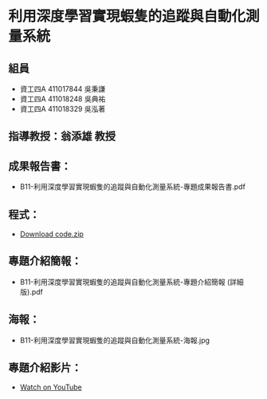 # 利用深度學習實現蝦隻的追蹤與自動化測量系統
## 組員
* 資工四A 411017844 吳秉謙
* 資工四A 411018248 吳典祐
* 資工四A 411018329 吳泓著
## 指導教授：翁添雄 教授
## 成果報告書：
* B11-利用深度學習實現蝦隻的追蹤與自動化測量系統-專題成果報告書.pdf
## 程式：
* [Download code.zip](https://github.com/yogur0609/2024/raw/main/利用深度學習實現螺釘的追蹤與自動化測量系統/code.zip)
## 專題介紹簡報：
* B11-利用深度學習實現蝦隻的追蹤與自動化測量系統-專題介紹簡報 (詳細版).pdf
## 海報：
* B11-利用深度學習實現蝦隻的追蹤與自動化測量系統-海報.jpg
## 專題介紹影片：
* [Watch on YouTube](https://www.youtube.com/watch?v=9N5oYE6dZ4A)
